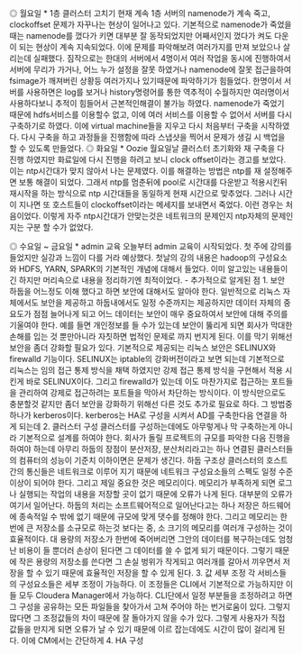◎ 월요일
    * 1층 클러스터 고치기
        현재 계속 1층 서버의 namenode가 계속 죽고, clockoffset 문제가 자꾸나는 현상이 일어나고 있다. 기본적으로 namenode가 죽었을때는 namenode를 껐다가 키면 대부분 잘 동작되었지만 어째서인지 껐다가 켜도 다운이 되는 현상이 계속 지속되었다. 이에 문제를 파악해보려 여러가지를 만져 보았으나 살리는데 실패했다. 짐작으로는 한대의 서버에서 4명이서 여러 작업을 동시에 진행하여서 서버에 무리가 가거나, 어느 누가 설정을 잘못 하였거나 namenode에 잘못 접근을하여 fsimage가 깨져버린 상황등 여러가지나 있기때문에 파악하기가 힘들었다. 한명이서 서버를 사용하면은 log를 보거나 history명령어를 통한 역추적이 수월하지만 여러명이서 사용하다보니 추적이 힘들어서 근본적인해결이 불가능 하였다. namenode가 죽었기 때문에 hdfs서비스를 이용할수 없고, 이에 여러 서비스를 이용할 수 없어서 서버를 다시 구축하기로 하였다. 이에 virtual machine들을 지우고 다시 처음부터 구축을 시작하였다. 다시 구축을 하고 과정들을 진행함에 따라 스냅샷을 찍어서 문제가 생길 시 백업을 할 수 있도록 만들었다.
◎ 화요일
    * Oozie
        월요일날 클러스터 초기화와 재 구축을 다 진행 하였지만 화료일에 다시 진행을 하려고 보니 clock offset이라는 경고를 보았다. 이는 ntp시간대가 맞지 않아서 나는 문제였다. 이를 해결하는 방법은 ntp를 재 설정해주면 보통 해결이 되었다. 그래서 ntp를 멈춘뒤에 pool로 시간대를 다운받고 적용시킨뒤 재시작을 하는 방식으로 ntp 시간대들을 동일하게 현재 시간으로 맞추었다. 그러나 시간이 지나면 또 호스트들이 clockoffset이라는 메세지를 보내면서 죽었다. 이런 경우는 처음이었다. 이렇게 자주 ntp시간대가 안맞는것은 네트워크의 문제인지 ntp자체의 문제인지는 구분 할 수가 없었다.

◎ 수요일 ~ 금요일
    * admin 교육
        오늘부터 admin 교육이 시작되었다. 첫 주에 강의를 들었지만 실강과 느낌이 다를 거라 예상했다. 첫날의 강의 내용은 hadoop의 구성요소와 HDFS, YARN, SPARK의 기본적인 개념에 대해서 들었다. 이미 알고있는 내용들이긴 하지만 머리속으로 내용을 정리하기엔 최적이었다. 
            - 추가적으로 알게된 점
                1. 보안
                    하둡을 어느정도 이해 했다고 하면 보안에 대해서도 알아야 한다. 일반적으로 리눅스 자체에서도 보안을 제공하고 하둡내에서도 일정 수준까지는 제공하지만 데이터 자체의 중요도가 점점 늘어나게 되고 어느 데이터는 보안이 매우 중요하여서 보안에 대해 주의를 기울여야 한다. 예를 들면 개인정보를 들 수가 있는데 보안이 뚫리게 되면 회사가 막대한 손해를 입는 것 뿐만아니라 자칫하면 법적인 문제로 까지 번지게 된다. 이를 막기 위해선 보안을 좀더 강화할 필요가 있다. 기본적으로 제공되는 리눅스 보안은 SELINUX와 firewalld 기능이다. SELINUX는 iptable의 강화버전이라고 보면 되는데 기본적으로 리눅스는 임의 접근  통제 방식을 채택 하였지만  강제 접근 통제 방식을 구현해서 적용 시킨게 바로 SELINUX이다. 그리고 firewalld가 있는데 이도 마찬가지로 접근하는 포트들을 관리하여 강제로 접근하려는 포트들을 막아서 차단하는 방식이다. 이 방식만으로도 충분할것 같지만 좀더 보안을 강화하기 위해선 다른 것도 추가로 필요로 하다. 그 방법중 하나가 kerberos이다. kerberos는 HA로 구성을 시켜서 AD를 구축한다음 연결을 하게 되는데 
                2. 클러스터 구성
                    클러스터를 구성하는데에도 아무렇게나 막 구축하는게 아니라 기본적으로 설계를 하여야 한다. 회사가 돌릴 프로젝트의 규모를 파악한 다음 진행을 하여야 하는데 아무리 하둡의 장점이 분산저장, 분산처리라고는 하나 연결된 클러스터들의 컴퓨터의 성능이 기준치 이하이면은 문제가 생긴다. 하둡 구조상 클러스터의 호스트간의 통신들은 네트워크로 이루어 지기 때문에 네트워크 구성요소들의 스펙도 일정 수준 이상이 되어야 한다. 그리고 제일 중요한 것은 메모리이다. 메모리가 부족하게 되면 로그나 실행되는 작업의 내용을 저장할 곳이 없기 때문에 오류가 나게 된다. 대부분의 오류가 여기서 일어난다. 하둡의 처리는 소프트웨어적으로 일어난다고는 하나 저장은 하드웨어에 종속적일 수 밖에 없기 때문에 규모에 맞게 댓수를 정해야 한다. 그리고 메모리는 한번에 큰 저장소를 소규모로 하는것 보다는 중, 소 크기의 메모리를 여러개 구성하는 것이 효율적이다. 대 용량의 저장소가 한번에 죽어버리면 그안의 데이터를 복구하는데도 엄청난 비용이 들 뿐더러 손상이 된다면 그 데이터를 쓸 수 없게 되기 때문이다. 그렇기 때문에 작은 용량의 저장소를 쓴다면 그 손실 벙위가 작게되고 여러개를 갈아서 끼우면서 저장을 할 수 있기 때문에 효율적인 저장을 할 수 있게 된다. 
                3. 값 세부 조정
                    각 서비스들의 구성요소들은 세부 조정이 가능하다. 이 조정들은 CLI에서 기본적으로 가능하지만 이들 모두 Cloudera Manager에서 가능하다. CLI단에서 일정 부분들을 조정하려고 하면 그 구성을 공유하는 모든 파일들을 찾아가서 고쳐 주어야 하는 번거로움이 있다. 그렇지 많다면 그 조정값들의 차이 때문에 잘 돌아가지 않을 수가 있다. 그렇게 사용자가 직접 값들을 만지게 되면 오류가 날 수 있기 때문에 이르 잡는데에도 시간이 많이 걸리게 된다. 이에 CM에서는 간단하게 
                4. HA 구성
